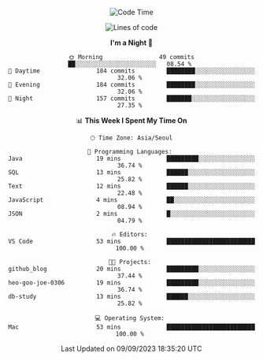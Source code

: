 <div align=center>
 
<!--START_SECTION:waka-->
![Code Time](http://img.shields.io/badge/Code%20Time-273%20hrs%2033%20mins-blue)

![Lines of code](https://img.shields.io/badge/From%20Hello%20World%20I%27ve%20Written-3.1%20million%20lines%20of%20code-blue)

**I'm a Night 🦉** 

```text
🌞 Morning                49 commits          ██░░░░░░░░░░░░░░░░░░░░░░░   08.54 % 
🌆 Daytime                184 commits         ████████░░░░░░░░░░░░░░░░░   32.06 % 
🌃 Evening                184 commits         ████████░░░░░░░░░░░░░░░░░   32.06 % 
🌙 Night                  157 commits         ███████░░░░░░░░░░░░░░░░░░   27.35 % 
```


📊 **This Week I Spent My Time On** 

```text
🕑︎ Time Zone: Asia/Seoul

💬 Programming Languages: 
Java                     19 mins             █████████░░░░░░░░░░░░░░░░   36.74 % 
SQL                      13 mins             ██████░░░░░░░░░░░░░░░░░░░   25.82 % 
Text                     12 mins             ██████░░░░░░░░░░░░░░░░░░░   22.48 % 
JavaScript               4 mins              ██░░░░░░░░░░░░░░░░░░░░░░░   08.94 % 
JSON                     2 mins              █░░░░░░░░░░░░░░░░░░░░░░░░   04.79 % 

🔥 Editors: 
VS Code                  53 mins             █████████████████████████   100.00 % 

🐱‍💻 Projects: 
github_blog              20 mins             █████████░░░░░░░░░░░░░░░░   37.44 % 
heo-goo-joe-0306         19 mins             █████████░░░░░░░░░░░░░░░░   36.74 % 
db-study                 13 mins             ██████░░░░░░░░░░░░░░░░░░░   25.82 % 

💻 Operating System: 
Mac                      53 mins             █████████████████████████   100.00 % 
```


 Last Updated on 09/09/2023 18:35:20 UTC
<!--END_SECTION:waka-->
 </div>
